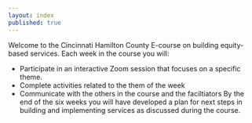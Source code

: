 ```yaml
---
layout: index
published: true
---
```


Welcome to the Cincinnati Hamilton County E-course on building equity-based services. Each week in the course you will:
* Participate in an interactive Zoom session that focuses on a specific theme.
* Complete activities related to the them of the week
* Communicate with the others in the course and the faciltiators
By the end of the six weeks you will have developed a plan for next steps in building and implementing services as discussed during the course. 
